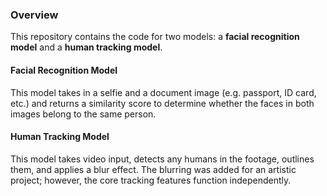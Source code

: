 ### Overview
This repository contains the code for two models: a **facial recognition model** and a **human tracking model**.

#### Facial Recognition Model
This model takes in a selfie and a document image (e.g. passport, ID card, etc.) and returns a similarity score to determine whether the faces in both images belong to the same person.

#### Human Tracking Model
This model takes video input, detects any humans in the footage, outlines them, and applies a blur effect. The blurring was added for an artistic project; however, the core tracking features function independently.
